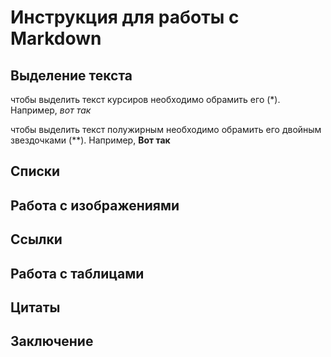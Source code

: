 # Инструкция для работы с Markdown

## Выделение текста

чтобы выделить текст курсиров необходимо обрамить его (*). Например, *вот так*

чтобы выделить текст полужирным необходимо обрамить его двойным звездочками (**). Например, **Вот так**

## Списки

## Работа с изображениями

## Ссылки

## Работа с таблицами

## Цитаты

## Заключение 
